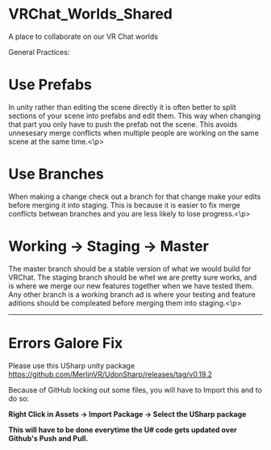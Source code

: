 # VRChat_Worlds_Shared
A place to collaborate on our VR Chat worlds

General Practices:

#  Use Prefabs<br>
  <p>In unity rather than editing the scene directly it is often better to split sections of your scene into prefabs and edit them. This way when changing that part you only have to push the prefab not the scene. This avoids unnesesary merge conflicts when multiple people are working on the same scene at the same time.<\p>
  
#  Use Branches<br>
  <p>When making a change check out a branch for that change make your edits before merging it into staging. This is because it is easier to fix merge conflicts betwean branches and you are less likely to lose progress.<\p>

#  Working -> Staging -> Master<br>
  <p>The master branch should be a stable version of what we would build for VRChat. The staging branch should be whet we are pretty sure works, and is where we merge our new features together when we have tested them. Any other branch is a working branch ad is where your testing and feature aditions should be compleated before merging them into staging.<\p>

---

# Errors Galore Fix
Please use this USharp unity package https://github.com/MerlinVR/UdonSharp/releases/tag/v0.19.2

Because of GitHub locking out some files, you will have to Import this and to do so:
  
  <b>Right Click in Assets -> Import Package -> Select the USharp package<br>
    
<p>This will have to be done everytime the U# code gets updated over Github's Push and Pull.
